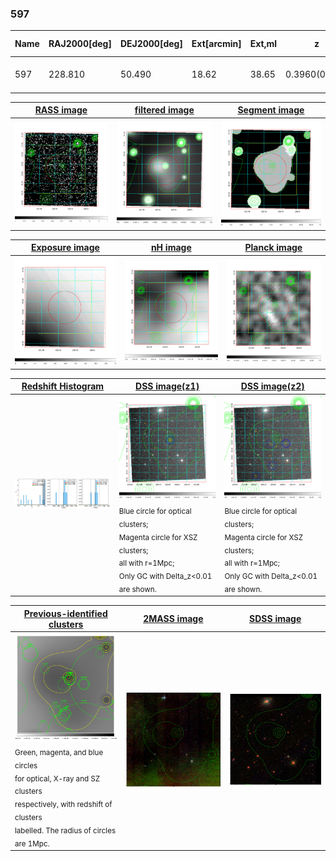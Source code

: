 <div STYLE="page-break-after: always;"></div>

### 597

|Name|RAJ2000[deg]|DEJ2000[deg] |Ext[arcmin]| Ext,ml | z | z_src| C|GC(XSZ,Delta_z<0.01)| GC(OPT,Delta_z<0.01)|GC| R_sig[arcmin] | R500[arcmin] | R500[Mpc]| CRsig[c/s] | CR500[c/s] |L500[1E44 erg/s]|F500[1E-12 erg/s/cm^2]| M500[1E14 Msun]|Tx[keV]|Cnt_sig|Beta|Rc[arcmin]|Comment|Alias|
|---|---|---|---|---|---|------|---|--------|---------|----------|---|---|---|---|---|---|---|---|---|---|---|---|---|---|
|597| 228.810| 50.490| 18.62| 38.65| 0.3960(0.005)| z1,| G| -| -| C, N, W| 16.600| 3.833| 1.228| 0.110(0.024)| 0.097(0.021)| 11.222(16.872)| 2.036(3.060)| 7.99(5.33)| 8.84(3.79)| 102.3| 0.509(-0.007+0.017)| 3.346(-0.222+0.262)| -| t570|

|[RASS image](../image/597/597_img.pdf)|[filtered image](../image/597/597_fil.pdf)|[Segment image](../image/597/597_seg.pdf)|
|-------------------|--------------------|-------------------|
| <img src="../image/597/597_img.png" width="300">  | <img src="../image/597/597_fil.png" width="300">   | <img src="../image/597/597_seg.png" width="300">  |

|[Exposure image](../image/597/597_mex.pdf)| [nH image](../image/597/597_nh.pdf)| [Planck image](../image/597/597_p.pdf)|
|-------------------|--------------------|-------------------|
|<img src="../image/597/597_mex.png" width="300">   | <img src="../image/597/597_nh.png" width="300">    | <img src="../image/597/597_p.png" width="300"> |

|[Redshift Histogram](../image/597/597_zg.pdf) | [DSS image(z1)](../image/597/597_dss_z1.pdf)      |  [DSS image(z2)](../image/597/597_dss_z2.pdf)    |
|-------------------|--------------------|-------------------|
|<img src="../image/597/597_zg.png" width="300"> |<img src="../image/597/597_dss_z1.png" width="300"> <sub><br>Blue circle for optical clusters; <br>Magenta circle for XSZ clusters; <br>all with r=1Mpc; <br>Only GC with Delta_z<0.01 are shown. </sub>| <img src="../image/597/597_dss_z2.png" width="300"><sub><br>Blue circle for optical clusters; <br>Magenta circle for XSZ clusters; <br>all with r=1Mpc; <br>Only GC with Delta_z<0.01 are shown. </sub> |

|[Previous-identified clusters](../image/597/597_gc.pdf) | [2MASS image](../image/597/597_2mass.pdf)      |[SDSS image](../image/597/597_sdss.pdf)   |
|-------------------|-------------------|-------------------|
|<img src=../image/597/597_gc.png width="300"> <br><sub>Green, magenta, and blue circles <br>for optical, X-ray and SZ clusters <br>respectively, with redshift of clusters <br>labelled. The radius of circles <br>are 1Mpc.</sub>|<img src="../image/597/597_2mass.png" width="300">  | <img src="../image/597/597_sdss.png" width="300">  |




